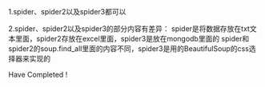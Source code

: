 1.spider、spider2以及spider3都可以

2.spider、spider2以及spider3的部分内容有差异：
    spider是将数据存放在txt文本里面，spider2存放在excel里面，spider3是放在mongodb里面的
    spider和spider2的soup.find_all里面的内容不同，spider3是用的BeautifulSoup的css选择器来实现的

Have Completed !